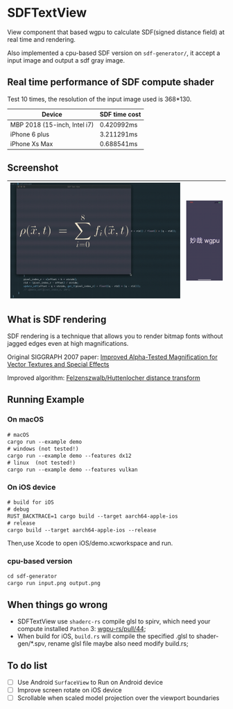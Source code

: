 # SDFTextView
View component that based wgpu to calculate SDF(signed distance field) at real time and rendering.

Also implemented a cpu-based SDF version on ```sdf-generator/```, it accept a input image and output a sdf gray image.

## Real time performance of  SDF compute shader
Test 10 times, the resolution of the input image used is 368*130.

Device | SDF time cost
--------- | -------------
MBP 2018 (15-inch, Intel i7) |  0.420992ms
iPhone 6 plus  | 3.211291ms
iPhone Xs Max   | 0.688541ms

## Screenshot

| ![macOS gif](screenshot/macOS_gif.gif) | ![iPhone gif](screenshot/iPhone.gif) |
| --------- | ------------- |


## What is SDF rendering 
SDF rendering is a technique that allows you to render bitmap fonts without jagged edges even at high magnifications. 

Original SIGGRAPH 2007 paper: [Improved Alpha-Tested Magnification for Vector Textures and Special Effects](https://steamcdn-a.akamaihd.net/apps/valve/2007/SIGGRAPH2007_AlphaTestedMagnification.pdf)

Improved algorithm: [Felzenszwalb/Huttenlocher distance transform](http://cs.brown.edu/people/pfelzens/papers/dt-final.pdf)

## Running Example
### On macOS
```
# macOS
cargo run --example demo
# windows (not tested!)
cargo run --example demo --features dx12
# linux  (not tested!)
cargo run --example demo --features vulkan
```
### On iOS device
```
# build for iOS
# debug 
RUST_BACKTRACE=1 cargo build --target aarch64-apple-ios
# release
cargo build --target aarch64-apple-ios --release
```
Then,use Xcode to open iOS/demo.xcworkspace and run.

### cpu-based version
```
cd sdf-generator
cargo run input.png output.png
```

## When things go wrong
- SDFTextView use ```shaderc-rs``` compile glsl to spirv, which need your compute installed ```Pathon``` 3: [wgpu-rs/pull/44](https://github.com/gfx-rs/wgpu-rs/pull/44);
- When build for iOS, ```build.rs``` will compile the specified .glsl to shader-gen/*.spv, rename glsl file maybe also need modify build.rs;


## To do list
- [ ] Use Android ```SurfaceView``` to Run on Android device
- [ ] Improve screen rotate on iOS device
- [ ] Scrollable when scaled model projection  over the viewport boundaries
